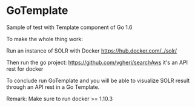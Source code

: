 # GoTemplate
Sample of test with Template component of Go 1.6

To make the whole thing work:

Run an instance of SOLR with Docker
https://hub.docker.com/_/solr/

Then run the go project: https://github.com/vgheri/searchAws it's an API rest for docker
 
To conclude run GoTemplate and you will be able to visualize SOLR result through an API rest in a Go Template.
 
 
Remark: Make sure to run docker >= 1.10.3
 
 
